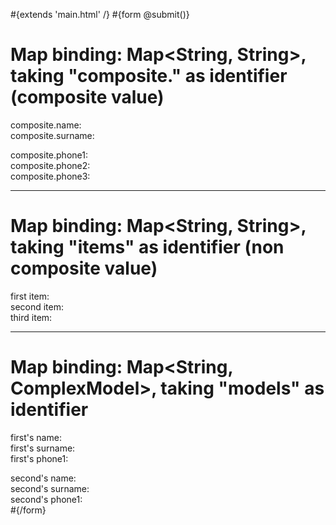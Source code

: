 \#{extends 'main.html' /} \#{form @submit()}

# Map binding: Map&lt;String, String&gt;, taking "composite." as identifier (composite value)

composite.name:  
composite.surname:

composite.phone1:  
composite.phone2:  
composite.phone3:

---

# Map binding: Map&lt;String, String&gt;, taking "items" as identifier (non composite value)

first item:  
second item:  
third item:

---

# Map binding: Map&lt;String, ComplexModel&gt;, taking "models" as identifier

first's name:  
first's surname:  
first's phone1:

second's name:  
second's surname:  
second's phone1:  
\#{/form}
